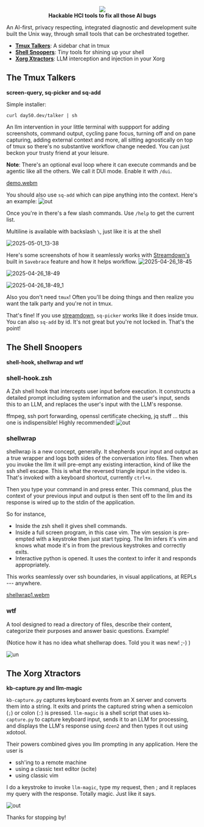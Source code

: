 <p align="center">
  <img src=https://github.com/user-attachments/assets/b8524ce9-a1fc-4005-98da-5dbf6be4000d>
  <br/>
  <strong>Hackable HCI tools to fix all those AI bugs</strong>
</p>

An AI-first, privacy respecting, integrated diagnostic and development suite built the Unix way, through small tools that can be orchestrated together.

 * **[Tmux Talkers](#the-tmux-talkers)**: A sidebar chat in tmux
 * **[Shell Snoopers](#the-shell-snoopers)**: Tiny tools for shining up your shell
 * **[Xorg Xtractors](#the-xorg-xtractors)**: LLM interception and injection in your Xorg

## The Tmux Talkers

**screen-query, sq-picker and sq-add**

Simple installer:

    curl day50.dev/talker | sh

An llm intervention in your little terminal with suppport for adding screenshots, command output, cycling pane focus, turning off and on pane capturing, adding external context and more, all sitting agnostically on top of tmux so there's no substantive workflow change needed. You can just beckon your trusty friend at your leisure.

**Note**: There's an optional eval loop where it can execute commands and be agentic like all the others. We call it DUI mode. Enable it with `/dui`.

[demo.webm](https://github.com/user-attachments/assets/9e8dd99a-510b-4708-9ab5-58b75edf5945)

You should also use `sq-add` which can pipe anything into the context. Here's an example:
![out](https://github.com/user-attachments/assets/62318080-9d67-41de-921b-976ad61e1122)


Once you're in there's a few slash commands. Use `/help` to get the current list.

Multiline is available with backslash `\`, just like it is at the shell

![2025-05-01_13-38](https://github.com/user-attachments/assets/e57ea643-cb63-4727-9901-e15109b81adb)


Here's some screenshots of how it seamlessly works with [Streamdown's](https://github.com/day50-dev/Streamdown) built in `Savebrace` feature and how it helps workflow.
![2025-04-26_18-45](https://github.com/user-attachments/assets/a81cbcea-cb15-46d9-92ac-5430238b2b85)

![2025-04-26_18-49](https://github.com/user-attachments/assets/c8b98e30-cd09-47bc-b751-02a929a82703)

![2025-04-26_18-49_1](https://github.com/user-attachments/assets/c752f94f-b780-4a8b-b597-1ce62b2bdb78)

Also you don't need `tmux`! Often you'll be doing things and then realize you want the talk party and you're not in tmux.

That's fine! If you use [streamdown](https://github.com/day50-dev/Streamdown),  `sq-picker` works like it does inside tmux. You can also `sq-add` by id. It's not great but you're not locked in. That's the point!

## The Shell Snoopers 

**shell-hook, shellwrap and wtf**

### shell-hook.zsh
A Zsh shell hook that intercepts user input before execution. It constructs a detailed prompt including system information and the user's input, sends this to an LLM, and replaces the user's input with the LLM's response. 

ffmpeg, ssh port forwarding, openssl certificate checking, jq stuff ... this one is indispensible! Highly recommended!
![out](https://github.com/user-attachments/assets/01488c16-fb68-4fdb-a7ea-76e12499641d)

### shellwrap
shellwrap is a new concept, generally. It shepherds your input and output as a true wrapper and logs both sides of the conversation into files. Then when you invoke the llm it will pre-empt any existing interaction, kind of like the ssh shell escape. This is what the reversed triangle input in the video is. That's invoked with a keyboard shortcut, currently `ctrl+x`.

Then you type your command in and press enter. This command, plus the context of your previous input and output is then sent off to the llm and its response is wired up to the stdin of the application.

So for instance, 
 * Inside the zsh shell it gives shell commands.
 * Inside a full screen program, in this case vim. The vim session is pre-empted with a keystroke then just start typing. The llm infers it's vim and knows what mode it's in from the previous keystrokes and correctly exits.
 * Interactive python is opened. It uses the context to infer it and responds appropriately.

This works seamlessly over ssh boundaries, in visual applications, at REPLs --- anywhere.

[shellwrap1.webm](https://github.com/user-attachments/assets/29530ecf-15b6-4db1-9928-302c8674228e)

### wtf
A tool designed to read a directory of files, describe their content, categorize their purposes and answer basic questions. Example!

(Notice how it has no idea what shellwrap does. Told you it was new! ;-) )

![un](https://github.com/user-attachments/assets/0fe52d11-cf79-45e1-ba3c-4bbbfba81610)

## The Xorg Xtractors

**kb-capture.py and llm-magic**

`kb-capture.py` captures keyboard events from an X server and converts them into a string.  It exits and prints the captured string when a semicolon (`;`) or colon (`:`) is pressed. `llm-magic` is a shell script that uses `kb-capture.py` to capture keyboard input, sends it to an LLM for processing, and displays the LLM's response using `dzen2` and then types it out using xdotool. 

Their powers combined gives you llm prompting in any application. Here the user is

 * ssh'ing to a remote machine
 * using a classic text editor (scite)
 * using classic vim

I do a keystroke to invoke `llm-magic`, type my request, then ; and it replaces my query with the response. Totally magic. Just like it says. 

![out](https://github.com/user-attachments/assets/07ed72d0-87ef-4270-b880-ae8797bd8c4e)


Thanks for stopping by!
